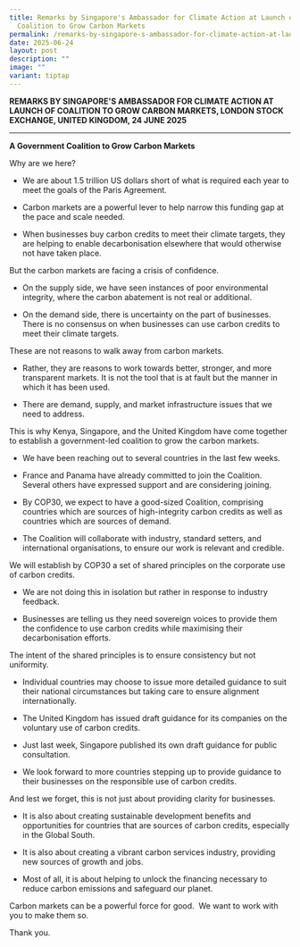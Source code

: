 ```yaml
---
title: Remarks by Singapore's Ambassador for Climate Action at Launch of
  Coalition to Grow Carbon Markets
permalink: /remarks-by-singapore-s-ambassador-for-climate-action-at-launch-of-coalition-to-grow-carbon-markets/
date: 2025-06-24
layout: post
description: ""
image: ""
variant: tiptap
---
```

<p><strong>REMARKS BY SINGAPORE'S AMBASSADOR FOR CLIMATE ACTION AT LAUNCH OF COALITION TO GROW CARBON MARKETS, LONDON STOCK EXCHANGE, UNITED KINGDOM, 24 JUNE 2025</strong>
</p>
<hr>
<p><strong>A Government Coalition to Grow Carbon Markets</strong>
</p>
<p></p>
<p>Why are we here?</p>
<ul data-tight="true" class="tight">
<li>
<p>We are about 1.5 trillion US dollars short of what is required each year
to meet the goals of the Paris Agreement.</p>
</li>
<li>
<p>Carbon markets are a powerful lever to help narrow this funding gap at
the pace and scale needed.</p>
</li>
<li>
<p>When businesses buy carbon credits to meet their climate targets, they
are helping to enable decarbonisation elsewhere that would otherwise not
have taken place.</p>
</li>
</ul>
<p>But the carbon markets are facing a crisis of confidence.</p>
<ul data-tight="true" class="tight">
<li>
<p>On the supply side, we have seen instances of poor environmental integrity,
where the carbon abatement is not real or additional.</p>
</li>
<li>
<p>On the demand side, there is uncertainty on the part of businesses.&nbsp;
There is no consensus on when businesses can use carbon credits to meet
their climate targets.</p>
</li>
</ul>
<p>These are not reasons to walk away from carbon markets.&nbsp;</p>
<ul data-tight="true" class="tight">
<li>
<p>Rather, they are reasons to work towards better, stronger, and more transparent
markets. It is not the tool that is at fault but the manner in which it
has been used.&nbsp;</p>
</li>
<li>
<p>There are demand, supply, and market infrastructure issues that we need
to address.</p>
</li>
</ul>
<p>This is why Kenya, Singapore, and the United Kingdom have come together
to establish a government-led coalition to grow the carbon markets.</p>
<ul data-tight="true" class="tight">
<li>
<p>We have been reaching out to several countries in the last few weeks.</p>
</li>
<li>
<p>France and Panama have already committed to join the Coalition. Several
others have expressed support and are considering joining.</p>
</li>
<li>
<p>By COP30, we expect to have a good-sized Coalition, comprising countries
which are sources of high-integrity carbon credits as well as countries
which are sources of demand.</p>
</li>
<li>
<p>The Coalition will collaborate with industry, standard setters, and international
organisations, to ensure our work is relevant and credible.</p>
</li>
</ul>
<p>We will establish by COP30 a set of shared principles on the corporate
use of carbon credits.</p>
<ul data-tight="true" class="tight">
<li>
<p>We are not doing this in isolation but rather in response to industry
feedback.</p>
</li>
<li>
<p>Businesses are telling us they need sovereign voices to provide them the
confidence to use carbon credits while maximising their decarbonisation
efforts.</p>
</li>
</ul>
<p>The intent of the shared principles is to ensure consistency but not uniformity.</p>
<ul data-tight="true" class="tight">
<li>
<p>Individual countries may choose to issue more detailed guidance to suit
their national circumstances but taking care to ensure alignment internationally.</p>
</li>
<li>
<p>The United Kingdom has issued draft guidance for its companies on the
voluntary use of carbon credits. &nbsp;</p>
</li>
<li>
<p>Just last week, Singapore published its own draft guidance for public
consultation.</p>
</li>
<li>
<p>We look forward to more countries stepping up to provide guidance to their
businesses on the responsible use of carbon credits.</p>
</li>
</ul>
<p>And lest we forget, this is not just about providing clarity for businesses.</p>
<ul data-tight="true" class="tight">
<li>
<p>It is also about creating sustainable development benefits and opportunities
for countries that are sources of carbon credits, especially in the Global
South.</p>
</li>
<li>
<p>It is also about creating a vibrant carbon services industry, providing
new sources of growth and jobs.</p>
</li>
<li>
<p>Most of all, it is about helping to unlock the financing necessary to
reduce carbon emissions and safeguard our planet.</p>
</li>
</ul>
<p>Carbon markets can be a powerful force for good.&nbsp; We want to work
with you to make them so.</p>
<p>Thank you.</p>
<p>&nbsp;</p>
<p>&nbsp;</p>